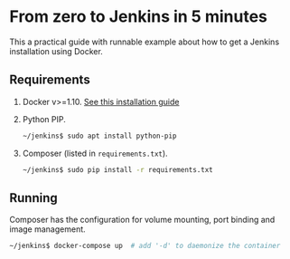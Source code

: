 # From zero to Jenkins in 5 minutes

This a practical guide with runnable example about how to get a Jenkins
installation using Docker.

## Requirements

1. Docker v>=1.10. [See this installation guide](https://docs.docker.com/engine/installation/linux/ubuntulinux/)
1. Python PIP.

   ```bash
   ~/jenkins$ sudo apt install python-pip
   ```

1. Composer (listed in `requirements.txt`).

   ```bash
   ~/jenkins$ sudo pip install -r requirements.txt
   ```

## Running

Composer has the configuration for volume mounting, port binding and image
management.

```bash
~/jenkins$ docker-compose up  # add '-d' to daemonize the container
```
